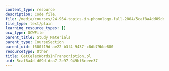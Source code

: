 ```yaml
---
content_type: resource
description: Code file.
file: /media/courses/24-964-topics-in-phonology-fall-2004/5caf8a4dd09ddca72e97949bf6ceee37_GetCelexWordsInTranscription.pl
file_type: text/plain
learning_resource_types: []
ocw_type: OCWFile
parent_title: Study Materials
parent_type: CourseSection
parent_uid: f600f19d-ae22-b3f4-9437-c8db79bbe880
resourcetype: Other
title: GetCelexWordsInTranscription.pl
uid: 5caf8a4d-d09d-dca7-2e97-949bf6ceee37
---
```

